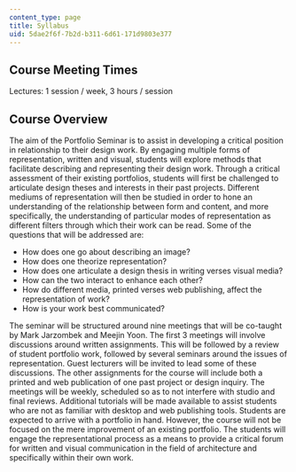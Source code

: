 ```yaml
---
content_type: page
title: Syllabus
uid: 5dae2f6f-7b2d-b311-6d61-171d9803e377
---
```


Course Meeting Times
--------------------

Lectures: 1 session / week, 3 hours / session

Course Overview
---------------

The aim of the Portfolio Seminar is to assist in developing a critical position in relationship to their design work. By engaging multiple forms of representation, written and visual, students will explore methods that facilitate describing and representing their design work. Through a critical assessment of their existing portfolios, students will first be challenged to articulate design theses and interests in their past projects. Different mediums of representation will then be studied in order to hone an understanding of the relationship between form and content, and more specifically, the understanding of particular modes of representation as different filters through which their work can be read. Some of the questions that will be addressed are:

*   How does one go about describing an image?
*   How does one theorize representation?
*   How does one articulate a design thesis in writing verses visual media?
*   How can the two interact to enhance each other?
*   How do different media, printed verses web publishing, affect the representation of work?
*   How is your work best communicated?

The seminar will be structured around nine meetings that will be co-taught by Mark Jarzombek and Meejin Yoon. The first 3 meetings will involve discussions around written assignments. This will be followed by a review of student portfolio work, followed by several seminars around the issues of representation. Guest lecturers will be invited to lead some of these discussions. The other assignments for the course will include both a printed and web publication of one past project or design inquiry. The meetings will be weekly, scheduled so as to not interfere with studio and final reviews. Additional tutorials will be made available to assist students who are not as familiar with desktop and web publishing tools. Students are expected to arrive with a portfolio in hand. However, the course will not be focused on the mere improvement of an existing portfolio. The students will engage the representational process as a means to provide a critical forum for written and visual communication in the field of architecture and specifically within their own work.